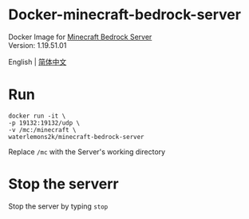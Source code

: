 # Docker-minecraft-bedrock-server
Docker Image for [Minecraft Bedrock Server](https://www.minecraft.net/en-us/download/server/bedrock)  
Version: 1.19.51.01

English | [简体中文](README.zh-CN.md)
# Run
```
docker run -it \
-p 19132:19132/udp \
-v /mc:/minecraft \
waterlemons2k/minecraft-bedrock-server
```
Replace `/mc` with the Server's working directory
# Stop the serverr
Stop the server by typing `stop`
